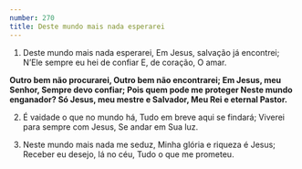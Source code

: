 ```yaml
---
number: 270
title: Deste mundo mais nada esperarei
---
```


1. Deste mundo mais nada esperarei,
  Em Jesus, salvação já encontrei;
  N’Ele sempre eu hei de confiar
  E, de coração, O amar.

  __Outro bem não procurarei,
  Outro bem não encontrarei;
  Em Jesus, meu Senhor,
  Sempre devo confiar;
  Pois quem pode me proteger
  Neste mundo enganador?
  Só Jesus, meu mestre e Salvador,
  Meu Rei e eternal Pastor.__

2. É vaidade o que no mundo há,
  Tudo em breve aqui se findará;
  Viverei para sempre com Jesus,
  Se andar em Sua luz.

3. Neste mundo mais nada me seduz,
  Minha glória e riqueza é Jesus;
  Receber eu desejo, lá no céu,
  Tudo o que me prometeu.
